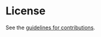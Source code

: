 # License

See the
[guidelines for contributions](https://github.com/marten-seemann/draft-seemann-quic-on-path-signaling/blob/gh-pages/CONTRIBUTING.md).
